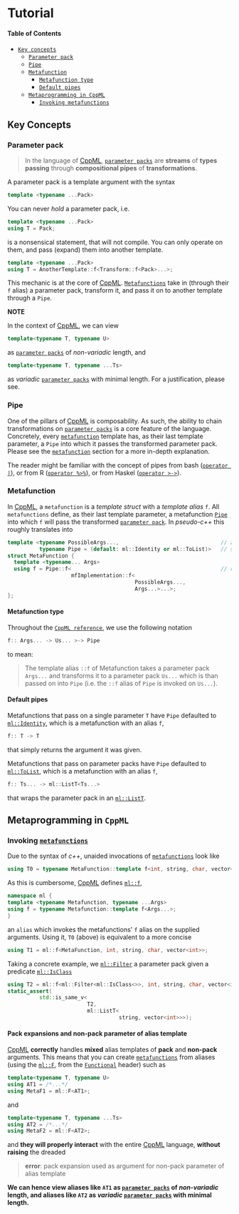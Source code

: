 # Tutorial

#### Table of Contents

* [`Key concepts`](#key-concepts)
  * [`Parameter pack`](#parameter-pack)
  * [`Pipe`](#pipe)
  * [`Metafunction`](#metafunction)
    * [`Metafunction type`](#metafunction-type)
    * [`Default pipes`](#default-pipes)
  * [`Metaprogramming in CppML`](#metaprogramming-in-cppml)
    * [`Invoking metafunctions`](#invoking-metafunctions)



## Key Concepts

### Parameter pack

> In the language of [CppML](https://github.com/ZigaSajovic/CppML), [`parameter packs`](#parameter-pack) are **streams** of **types passing** through **compositional pipes** of **transformations**.

A parameter pack is a template argument with the syntax

```c++
template <typename ...Pack>
```

You can never *hold* a parameter pack, i.e.
```c++
template <typename ...Pack>
using T = Pack;
```
is a nonsensical statement, that will not compile. You can only operate on them, and pass (expand) them into another template.
```c++
template <typename ...Pack>
using T = AnotherTemplate::f<Transform::f<Pack>...>;
```

This mechanic is at the core of [CppML](https://github.com/ZigaSajovic/CppML). [`Metafunctions`](#metafunction) take in (through their `f` alias) a parameter pack, transform it, and pass it on to another template through a `Pipe`.

**NOTE**

In the context of [CppML](https://github.com/ZigaSajovic/CppML), we can view

```c++
template<typename T, typename U>
```

as [`parameter packs`](#parameter-pack) of *non-variadic* length, and

```c++
template<typename T, typename ...Ts>
```
as *variadic* [`parameter packs`](#parameter-pack) with minimal length. For a justification, please see.

### Pipe

One of the pillars of [CppML](https://github.com/ZigaSajovic/CppML) is composability. As such, the ability to chain transformations on [`parameter packs`](#parameter-pack) is a core feature of the language. Concretely, every [`metafunction`](#metafunction) template has, as their last template parameter, a `Pipe` into which it passes the transformed parameter pack. Please see the [`metafunction`](#metafunction) section for a more in-depth explanation.

The reader might be familiar with the concept of pipes from bash ([`operator |`](https://stackoverflow.com/questions/9834086/what-is-a-simple-explanation-for-how-pipes-work-in-bash)), or from R ([`operator %>%`](https://www.rdocumentation.org/packages/pipeR/versions/0.6.1.3/topics/Pipe)), or from Haskel ([`operator >->`](http://hackage.haskell.org/package/pipes)).

### Metafunction

In [CppML](https://github.com/ZigaSajovic/CppML), a `metafunction` is a *template struct* with a *template alias* `f`. All `metafunctions` define, as their last template parameter, a metafunction [`Pipe`](#pipe) into which `f` will pass the transformed [`parameter pack`](#parameter-pack). In *pseudo-c++* this roughly translates into

```c++
template <typename PossibleArgs...,                                // zero of more arguments
          typename Pipe = (default: ml::Identity or ml::ToList)>   // see `Default pipes` below
struct MetaFunction {
  template <typename... Args>
  using f = Pipe::f<                                               // result passed to Pipe
                    mfImplementation::f<
                                        PossibleArgs...,
                                        Args...>...>;
};
```

#### Metafunction type

Throughout the [`CppML reference`](../reference/index.md), we use the following notation
```c++
f:: Args... -> Us... >-> Pipe
```
to mean:
> The template alias `::f` of Metafunction takes a parameter pack `Args...` and transforms it to a parameter pack `Us...` which is than passed on into `Pipe` (i.e. the `::f` alias of `Pipe` is invoked on `Us...`).

#### Default pipes

Metafunctions that pass on a single parameter `T` have `Pipe` defaulted to [`ml::Identity`](../reference/Functional/Identity.md), which is a metafunction with an alias `f`,
```c++
f:: T -> T
```
that simply returns the argument it was given.

Metafunctions that pass on parameter packs have `Pipe` defaulted to [`ml::ToList`](../reference/Functional/ToList.md), which is a metafunction with an alias `f`,
```c++
f:: Ts... -> ml::ListT<Ts...>
```
that wraps the parameter pack in an [`ml::ListT`](../reference/Vocabulary/List.md).

## Metaprogramming in `CppML`

### Invoking [`metafunctions`](#metafunction)

Due to the syntax of *c++*, unaided invocations of [`metafunctions`](#metafunction) look like

```c++
using T0 = typename MetaFunction::template f<int, string, char, vector<int>>;
```
As this is cumbersome, [CppML](https://github.com/ZigaSajovic/CppML) defines [`ml::f`](../reference/Functional/Invoke.md),
```c++
namespace ml {
template <typename Metafunction, typename ...Args>
using f = typename Metafunction::template f<Args...>;
}
```
an `alias` which invokes the metafunctions' `f` alias on the supplied arguments. Using it, `T0` (above) is equivalent to a more concise
```c++
using T1 = ml::f<MetaFunction, int, string, char, vector<int>>;
```

Taking a concrete example, we [`ml::Filter`](../reference/Algorithm/Filter.md) a parameter pack given a predicate [`ml::IsClass`](../reference/TypeTraits/IsClass.md)

```c++
using T2 = ml::f<ml::Filter<ml::IsClass<>>, int, string, char, vector<int>>;
static_assert(
          std::is_same_v<
                         T2,
                         ml::ListT<
                                   string, vector<int>>>);
```

#### Pack expansions and non-pack parameter of alias template

[CppML](https://github.com/ZigaSajovic/CppML) **correctly** handles **mixed** alias templates of **pack** and **non-pack** arguments. This means that you can create [`metafunctions`](#metafunction) from aliases (using the [`ml::F`](../reference/Functional/F.md), from the [`Functional`](../reference/index.md#functional) header) such as
```c++
template<typename T, typename U>
using AT1 = /*...*/
using MetaF1 = ml::F<AT1>;
```
and
```c++
template<typename T, typename ...Ts>
using AT2 = /*...*/
using MetaF2 = ml::F<AT2>;
```
and **they will properly interact** with the entire [CppML](https://github.com/ZigaSajovic/CppML) language, **without raising** the dreaded

> **error**: pack expansion used as argument for non-pack parameter of alias template

**We can hence view aliases like `AT1` as [`parameter packs`](#parameter-pack) of *non-variadic* length, and aliases like `AT2` as *variadic* [`parameter packs`](#parameter-pack) with minimal length.**
